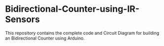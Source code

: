 # Bidirectional-Counter-using-IR-Sensors
This repository contains the complete code and Circuit Diagram for building an Bidirectional Counter using Arduino.
